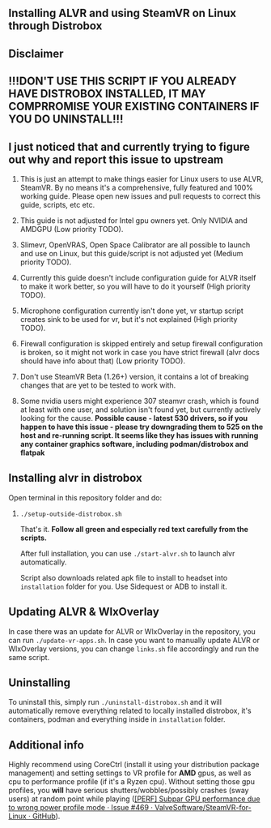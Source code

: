 ## Installing ALVR and using SteamVR on Linux through Distrobox

## Disclaimer

## !!!DON'T USE THIS SCRIPT IF YOU ALREADY HAVE DISTROBOX INSTALLED, IT MAY COMPRROMISE YOUR EXISTING CONTAINERS IF YOU DO UNINSTALL!!!
## I just noticed that and currently trying to figure out why and report this issue to upstream

1. This is just an attempt to make things easier for Linux users to use ALVR, SteamVR. By no means it's a comprehensive, fully featured and 100% working guide. Please open new issues and pull requests to correct this guide, scripts, etc etc.

2. This guide is not adjusted for Intel gpu owners yet. Only NVIDIA and AMDGPU (Low priority TODO).

3. Slimevr, OpenVRAS, Open Space Calibrator are all possible to launch and use on Linux, but this guide/script is not adjusted yet (Medium priority TODO).

4. Currently this guide doesn't include configuration guide for ALVR itself to make it work better, so you will have to do it yourself (High priority TODO).

5. Microphone configuration currently isn't done yet, vr startup script creates sink to be used for vr, but it's not explained (High priority TODO).

6. Firewall configuration is skipped entirely and setup firewall configuration is broken, so it might not work in case you have strict firewall (alvr docs should have info about that) (Low priority TODO).

7. Don't use SteamVR Beta (1.26+) version, it contains a lot of breaking changes that are yet to be tested to work with.

8. Some nvidia users might experience 307 steamvr crash, which is found at least with one user, and solution isn't found yet, but currently actively looking for the cause. **Possible cause - latest 530 drivers, so if you happen to have this issue - please try downgrading them to 525 on the host and re-running script. It seems like they has issues with running any container graphics software, including podman/distrobox and flatpak**

## Installing alvr in distrobox

Open terminal in this repository folder and do:

1. `./setup-outside-distrobox.sh`
   
   That's it. **Follow all green and especially red text carefully from the scripts.**
   
   After full installation, you can use `./start-alvr.sh` to launch alvr automatically.
   
   Script also downloads related apk file to install to headset into `installation` folder for you. Use Sidequest or ADB to install it.

## Updating ALVR & WlxOverlay

In case there was an update for ALVR or WlxOverlay in the repository, you can run `./update-vr-apps.sh`. In case you want to manually update ALVR or WlxOverlay versions, you can change `links.sh` file accordingly and run the same script.

## Uninstalling

To uninstall this, simply run `./uninstall-distrobox.sh` and it will automatically remove everything related to locally installed distrobox, it's containers, podman and everything inside in `installation` folder.

## Additional info

Highly recommend using CoreCtrl (install it using your distribution package management) and setting settings to VR profile for **AMD** gpus, as well as cpu to performance profile (if it's a Ryzen cpu). Without setting those gpu profiles, you **will** have serious shutters/wobbles/possibly crashes (sway users) at random point while playing ([[PERF] Subpar GPU performance due to wrong power profile mode · Issue #469 · ValveSoftware/SteamVR-for-Linux · GitHub](https://github.com/ValveSoftware/SteamVR-for-Linux/issues/469)).
